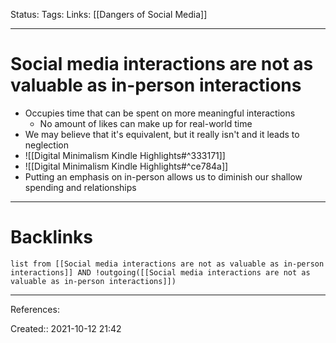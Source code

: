 Status: 
Tags: 
Links: [[Dangers of Social Media]]
___
# Social media interactions are not as valuable as in-person interactions
- Occupies time that can be spent on more meaningful interactions
	- No amount of likes can make up for real-world time
- We may believe that it's equivalent, but it really isn't and it leads to neglection
- ![[Digital Minimalism Kindle Highlights#^333171]]
- ![[Digital Minimalism Kindle Highlights#^ce784a]]
- Putting an emphasis on in-person allows us to diminish our shallow spending and relationships
___
# Backlinks
```dataview
list from [[Social media interactions are not as valuable as in-person interactions]] AND !outgoing([[Social media interactions are not as valuable as in-person interactions]])
```
___
References:

Created:: 2021-10-12 21:42

